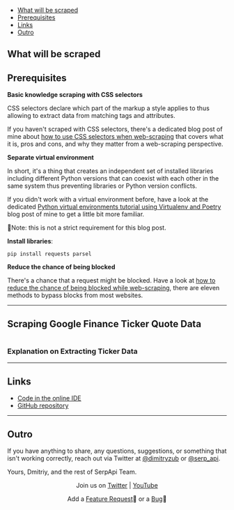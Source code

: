- <a href="#what_will_be_scraped">What will be scraped</a>
- <a href="#prerequisites">Prerequisites</a>
- <a href="#links">Links</a>
- <a href="#outro">Outro</a>


<h2 id="what_will_be_scraped">What will be scraped</h2>


<h2 id="prerequisites">Prerequisites</h2>

**Basic knowledge scraping with CSS selectors**

CSS selectors declare which part of the markup a style applies to thus allowing to extract data from matching tags and attributes.

If you haven't scraped with CSS selectors, there's a dedicated blog post of mine
about [how to use CSS selectors when web-scraping](https://serpapi.com/blog/web-scraping-with-css-selectors-using-python/) that covers what it is, pros and cons, and why they matter from a web-scraping perspective.

**Separate virtual environment**

In short, it's a thing that creates an independent set of installed libraries including different Python versions that can coexist with each other in the same system thus preventing libraries or Python version conflicts.

If you didn't work with a virtual environment before, have a look at the
dedicated [Python virtual environments tutorial using Virtualenv and Poetry](https://serpapi.com/blog/python-virtual-environments-using-virtualenv-and-poetry/) blog post of mine to get a little bit more familiar.


📌Note: this is not a strict requirement for this blog post.

**Install libraries**:

```lang-none
pip install requests parsel
```

**Reduce the chance of being blocked**

There's a chance that a request might be blocked. Have a look
at [how to reduce the chance of being blocked while web-scraping](https://serpapi.com/blog/how-to-reduce-chance-of-being-blocked-while-web/), there are eleven methods to bypass blocks from most websites.

___

<h2 id="ticker_data">Scraping Google Finance Ticker Quote Data</h2>

```python

```

<h3 id="ticker_data_explanation">Explanation on Extracting Ticker Data</h3>


___

<h2 id="links">Links</h2>

- [Code in the online IDE](https://replit.com/@DimitryZub1/Scrape-Google-Finance-Ticker-Quote-in-Python#main.py)
- [GitHub repository](https://github.com/dimitryzub/google-finance-py/tree/main)

___

<h2 id="outro">Outro</h2>

If you have anything to share, any questions, suggestions, or something that isn't working correctly, reach out via Twitter at [@dimitryzub](https://twitter.com/DimitryZub) or [@serp_api](https://twitter.com/serp_api).

Yours, 
Dmitriy, and the rest of SerpApi Team.


<p style="text-align: center;">Join us on <a href="https://twitter.com/serp_api">Twitter</a> | <a href="https://www.youtube.com/channel/UCUgIHlYBOD3yA3yDIRhg_mg">YouTube</a></p>

<p style="text-align: center;">Add a  <a href="https://github.com/serpapi/SerpApi/issues/">Feature Request</a>💫 or a <a href="https://github.com/serpapi/SerpApi/issues/">Bug</a>🐞</p>

